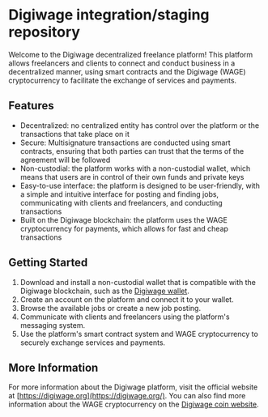 
Digiwage integration/staging repository
=====================================
Welcome to the Digiwage decentralized freelance platform! This platform allows freelancers and clients to connect and conduct business in a decentralized manner, using smart contracts and the Digiwage (WAGE) cryptocurrency to facilitate the exchange of services and payments.

Features
--------

-   Decentralized: no centralized entity has control over the platform or the transactions that take place on it
-   Secure: Multisignature transactions are conducted using smart contracts, ensuring that both parties can trust that the terms of the agreement will be followed
-   Non-custodial: the platform works with a non-custodial wallet, which means that users are in control of their own funds and private keys
-   Easy-to-use interface: the platform is designed to be user-friendly, with a simple and intuitive interface for posting and finding jobs, communicating with clients and freelancers, and conducting transactions
-   Built on the Digiwage blockchain: the platform uses the WAGE cryptocurrency for payments, which allows for fast and cheap transactions

Getting Started
---------------

1.  Download and install a non-custodial wallet that is compatible with the Digiwage blockchain, such as the [Digiwage wallet](https://github.com/digiwage/Digiwage-litewallet/releases/tag/v2.0.0).
2.  Create an account on the platform and connect it to your wallet.
3.  Browse the available jobs or create a new job posting.
4.  Communicate with clients and freelancers using the platform's messaging system.
5.  Use the platform's smart contract system and WAGE cryptocurrency to securely exchange services and payments.

More Information
----------------

For more information about the Digiwage platform, visit the official website at [https://digiwage.org](https://digiwage.org/). You can also find more information about the WAGE cryptocurrency on the [Digiwage coin website](https://coin.digiwage.org/). 




